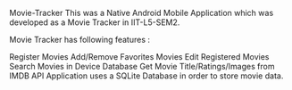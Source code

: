 Movie-Tracker
This was a Native Android Mobile Application which was developed as a Movie Tracker in IIT-L5-SEM2.

Movie Tracker has following features :

Register Movies
Add/Remove Favorites Movies
Edit Registered Movies
Search Movies in Device Database
Get Movie Title/Ratings/Images from IMDB API
Application uses a SQLite Database in order to store movie data.
